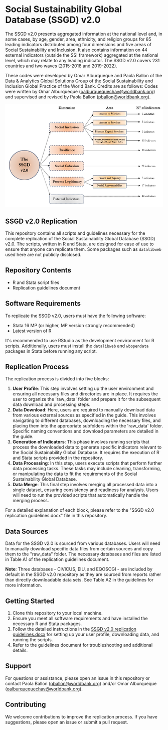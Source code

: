 # Social Sustainability Global Database (SSGD) v2.0
The SSGD v2.0 presents aggregated information at the national level and, in some cases, by age, gender, area, ethnicity, and religion groups for 85 leading indicators distributed among four dimensions and five areas of Social Sustainability and Inclusion. It also contains information on 44  external indicators (outside the SSI framework) aggregated at the national level, which may relate to any leading indicator. The SSGD v2.0 covers 231 countries and two waves (2015-2018 and 2019-2022).

These codes were developed by Omar Alburqueque and Paola Ballon of the Data & Analytics Global Solutions Group of the Social Sustainability and Inclusion Global Practice of the World Bank. Credits are as follows: Codes were written by Omar Alburqueque (oalburquequechav@worldbank.org) and supervised and revised by Paola Ballon (pballon@worldbank.org).

![SSGD v2.0 Indicators](https://github.com/Paola-Ballon/Social-Sustainability-Global-Database-v2.0/blob/main/documentation/Picture1.png?raw=true)

## SSGD v2.0 Replication

This repository contains all scripts and guidelines necessary for the complete replication of the Social Sustainability Global Database (SSGD) v2.0. The scripts, written in R and Stata, are designed for ease of use to ensure that anyone can replicate them. Some packages such as `datalibweb` used here are not publicly disclosed.

## Repository Contents

- R and Stata script files
- Replication guidelines document

## Software Requirements

To replicate the SSGD v2.0, users must have the following software:

- Stata 16 MP (or higher, MP version strongly recommended)
- Latest version of R

It's recommended to use RStudio as the development environment for R scripts. Additionally, users must install the `datalibweb` and `wbopendata` packages in Stata before running any script.

## Replication Process

The replication process is divided into five blocks:

1. **User Profile**: This step involves setting up the user environment and ensuring all necessary files and directories are in place. It requires the user to organize the 'raw_data' folder and prepare it for the subsequent data download and processing steps.
2. **Data Download**: Here, users are required to manually download data from various external sources as specified in the guide. This involves navigating to different databases, downloading the necessary files, and placing them into the appropriate subfolders within the 'raw_data' folder. Specific naming conventions and download parameters are detailed in the guide.
3. **Generation of Indicators**: This phase involves running scripts that process the downloaded data to generate specific indicators relevant to the Social Sustainability Global Database. It requires the execution of R and Stata scripts provided in the repository.
4. **Data Processing**: In this step, users execute scripts that perform further data processing tasks. These tasks may include cleaning, transforming, or manipulating the data to fit the requirements of the Social Sustainability Global Database.
5. **Data Merge**: This final step involves merging all processed data into a single dataset, ensuring consistency and readiness for analysis. Users will need to run the provided scripts that automatically handle the merging process.

For a detailed explanation of each block, please refer to the "SSGD v2.0 replication guidelines.docx" file in this repository.

## Data Sources

Data for the SSGD v2.0 is sourced from various databases. Users will need to manually download specific data files from certain sources and copy them to the "raw_data" folder. The necessary databases and files are listed in Table A1 of the replication guidelines document.

**Note**: Three databases - CIVICUS, EIU, and EQOSOGI - are included by default in the SSGD v2.0 repository as they are sourced from reports rather than directly downloadable data sets. See Table A2 in the guidelines for more information.

## Getting Started

1. Clone this repository to your local machine.
2. Ensure you meet all software requirements and have installed the necessary R and Stata packages.
3. Follow the detailed instructions in the [SSGD v2.0 replication guidelines.docx](https://github.com/Paola-Ballon/Social-Sustainability-Global-Database-v2.0/blob/main/documentation/SSGD%20v2.0%20replication%20guidelines.docx) for setting up your user profile, downloading data, and running the scripts.
4. Refer to the guidelines document for troubleshooting and additional details.

## Support

For questions or assistance, please open an issue in this repository or contact Paola Ballon (pballon@worldbank.org) and/or Omar Alburqueque (oalburquequechav@worldbank.org).

## Contributing

We welcome contributions to improve the replication process. If you have suggestions, please open an issue or submit a pull request.

